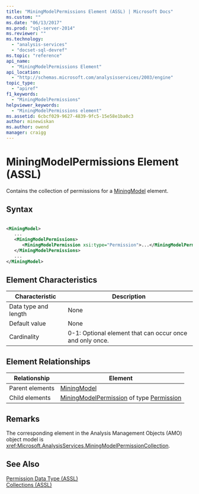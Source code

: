 ```yaml
---
title: "MiningModelPermissions Element (ASSL) | Microsoft Docs"
ms.custom: ""
ms.date: "06/13/2017"
ms.prod: "sql-server-2014"
ms.reviewer: ""
ms.technology: 
  - "analysis-services"
  - "docset-sql-devref"
ms.topic: "reference"
api_name: 
  - "MiningModelPermissions Element"
api_location: 
  - "http://schemas.microsoft.com/analysisservices/2003/engine"
topic_type: 
  - "apiref"
f1_keywords: 
  - "MiningModelPermissions"
helpviewer_keywords: 
  - "MiningModelPermissions element"
ms.assetid: 6cbcf029-9627-4839-9fc5-15e58e1ba0c3
author: minewiskan
ms.author: owend
manager: craigg
---
```

# MiningModelPermissions Element (ASSL)
  Contains the collection of permissions for a [MiningModel](../objects/miningmodel-element-assl.md) element.  
  
## Syntax  
  
```xml  
  
<MiningModel>  
   ...  
   <MiningModelPermissions>  
      <MiningModelPermission xsi:type="Permission">...</MiningModelPermission>  
   </MiningModelPermissions>  
   ...  
</MiningModel>  
```  
  
## Element Characteristics  
  
|Characteristic|Description|  
|--------------------|-----------------|  
|Data type and length|None|  
|Default value|None|  
|Cardinality|0-1: Optional element that can occur once and only once.|  
  
## Element Relationships  
  
|Relationship|Element|  
|------------------|-------------|  
|Parent elements|[MiningModel](../objects/miningmodel-element-assl.md)|  
|Child elements|[MiningModelPermission](../objects/miningmodelpermission-element-assl.md) of type [Permission](../data-type/permission-data-type-assl.md)|  
  
## Remarks  
 The corresponding element in the Analysis Management Objects (AMO) object model is <xref:Microsoft.AnalysisServices.MiningModelPermissionCollection>.  
  
## See Also  
 [Permission Data Type &#40;ASSL&#41;](../data-type/permission-data-type-assl.md)   
 [Collections &#40;ASSL&#41;](collections-assl.md)  
  
  
